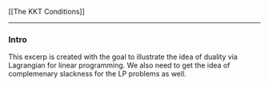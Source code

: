 [[The KKT Conditions]]

---
### **Intro**

This excerp is created with the goal to illustrate the idea of duality via Lagrangian for linear programming. We also need to get the idea of complemenary slackness for the LP problems as well. 





